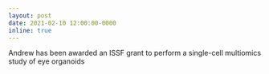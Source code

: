 ```yaml
---
layout: post
date: 2021-02-10 12:00:00-0000
inline: true
---
```


Andrew has been awarded an ISSF grant to perform a single-cell multiomics study of eye organoids
